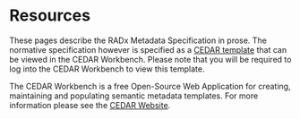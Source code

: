 # Resources

These pages describe the RADx Metadata Specification in prose.  The normative specification however is specified as a [CEDAR template](https://cedar.metadatacenter.org/templates/edit/https://repo.metadatacenter.org/templates/ea0b5811-958b-4a0f-93e5-41cd829219f7?folderId=https:%2F%2Frepo.metadatacenter.org%2Ffolders%2F599a54d6-bd39-4736-bce5-7cfc6f5576f5) that can be viewed in the CEDAR Workbench.  Please note that you will be required to log into the CEDAR Workbench to view this template. 

The CEDAR Workbench is a free Open-Source Web Application for creating, maintaining and populating semantic metadata templates.   For more information please see the [CEDAR Website](https://metadatacenter.org).

